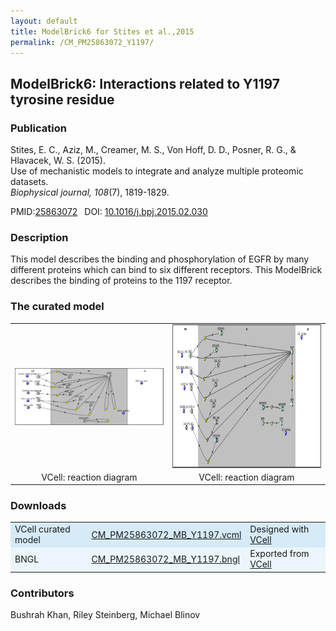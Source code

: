 ```yaml
---
layout: default
title: ModelBrick6 for Stites et al.,2015
permalink: /CM_PM25863072_Y1197/
---
```


## ModelBrick6: Interactions related to Y1197 tyrosine residue

### Publication 

Stites, E. C., Aziz, M., Creamer, M. S., Von Hoff, D. D., Posner, R. G., & Hlavacek, W. S. (2015). <br />
Use of mechanistic models to integrate and analyze multiple proteomic datasets. <br />
<i>Biophysical journal, 108</i>(7), 1819-1829.

 PMID:<a href="https://www.ncbi.nlm.nih.gov/pubmed/25863072">25863072</a>&ensp; 
 DOI: <a href="https://doi.org/10.1016/j.bpj.2015.02.030">10.1016/j.bpj.2015.02.030 </a><br />

### Description
This model describes the binding and phosphorylation of EGFR by many different proteins which can bind to six different receptors. This ModelBrick describes the binding of proteins to the 1197 receptor. 

### The curated model
<center>
 <table> 
 <tr>
  <td align="center" width="400"><a href="https://modelbricks.github.io/images/Vcellimages/Capture_1197_.PNG"><img width="375" align="center" src="/images/Vcellimages/Capture_1197_.PNG"/></a></td>
    <td align="center" width="400"><a href="https://modelbricks.github.io/images/Vcellimages/Capture_1197_other.PNG"><img width="375" align="center" src="/images/Vcellimages/Capture_1197_other.PNG" height="230"/></a></td>
 </tr>
 <tr>
  <td align="center"> VCell: reaction diagram </td>
   <td align="center"> VCell: reaction diagram </td>
   </tr>
 </table>
</center>

### Downloads
<center>
 <table>
  <td width="33%" bgcolor="#D6EAF8">VCell curated model </td>
  <td width="33%" bgcolor="#D6EAF8"><a href="/modelbricks/VCML_SBMLfiles/CM_PM25863072_MB_Y1197.vcml">CM_PM25863072_MB_Y1197.vcml</a></td>
  <td width="33%" bgcolor="#D6EAF8"> Designed with <a href="http://vcell.org"> VCell</a></td>
  <tr>
   <td bgcolor="#EBF5FB">BNGL </td>
   <td bgcolor="#EBF5FB"><a href="/modelbricks/VCML_SBMLfiles/CM_PM25863072_MB_Y1197.bngl">CM_PM25863072_MB_Y1197.bngl</a></td>
   <td bgcolor="#EBF5FB"> Exported from <a href="http://vcell.org"> VCell</a></td>
  </tr>
  </table>
</center>
   
### Contributors
Bushrah Khan, Riley Steinberg, Michael Blinov
 
